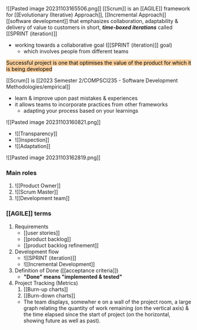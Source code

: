 ![[Pasted image 20231103165506.png]]
[[Scrum]] is an [[AGILE]] framework for [[Evolutionary (Iterative) Approach]], [[Incremental Approach]] [[software development]] that emphasizes collaboration, adaptability & delivery of value to customers in short, ***time-boxed iterations*** called [[SPRINT (iteration)]]
- working towards a collaborative goal ([[SPRINT (iteration)]] goal)
	- which involves people from different teams

<mark style="background: #FFB86CA6;">Successful project is one that optimises the value of the product for which it is being developed</mark>

[[Scrum]] is [[2023 Semester 2/COMPSCI235 - Software Development Methodologies/empirical]]
- learn & improve upon past mistakes & experiences
- it allows teams to incorporate practices from other frameworks
	- adapting your process based on your learnings

![[Pasted image 20231103160821.png]]
- ![[Transparency]]
- ![[Inspection]]
- ![[Adaptation]]

![[Pasted image 20231103162819.png]]
### Main roles
1. ![[Product Owner]]
2. ![[Scrum Master]]
3. ![[Development team]]

### [[AGILE]] terms
1. Requirements
	- [[user stories]]
	- [[product backlog]]
	- [[product backlog refinement]]
2. Development flow
	- ![[SPRINT (iteration)]]
	- ![[Incremental Development]]
3. Definition of Done ([[acceptance criteria]])
	- **"Done" means "implemented & tested"**
4. Project Tracking (Metrics)
	1. [[Burn-up charts]]
	2. [[Burn-down charts]]
	- The team displays, somewher e on a wall of the project room, a large graph relating the quantity of work remaining (on the vertical axis) & the time elapsed since the start of project (on the horizontal, showing future as well as past).
